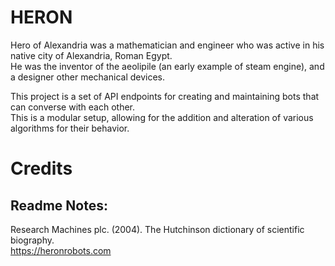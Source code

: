 # HERON
Hero of Alexandria was a mathematician and engineer who was active in his native city of Alexandria, Roman Egypt.  
He was the inventor of the aeolipile (an early example of steam engine), and a designer other mechanical devices.

This project is a set of API endpoints for creating and maintaining bots that can converse with each other.  
This is a modular setup, allowing for the addition and alteration of various algorithms for their behavior.  


# Credits  

## Readme Notes:  
Research Machines plc. (2004). The Hutchinson dictionary of scientific biography.  
https://heronrobots.com
